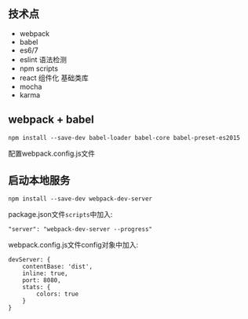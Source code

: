 ## 技术点

- webpack
- babel
- es6/7
- eslint 语法检测
- npm scripts
- react 组件化 基础类库
- mocha
- karma

## webpack + babel

```
npm install --save-dev babel-loader babel-core babel-preset-es2015
```

配置webpack.config.js文件


## 启动本地服务

```
npm install --save-dev webpack-dev-server
```

package.json文件`scripts`中加入:
```
"server": "webpack-dev-server --progress"
```

webpack.config.js文件config对象中加入:
```
devServer: {
    contentBase: 'dist',
    inline: true,
    port: 8080,
    stats: {
        colors: true
    }
}
```
